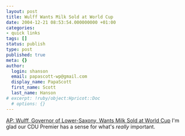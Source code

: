 ```yaml
---
layout: post
title: Wulff Wants Milk Sold at World Cup
date: 2004-12-21 08:53:54.000000000 +01:00
categories:
- quick links
tags: []
status: publish
type: post
published: true
meta: {}
author:
  login: shanson
  email: papascott-wp@gmail.com
  display_name: PapaScott
  first_name: Scott
  last_name: Hanson
# excerpt: !ruby/object:Hpricot::Doc
  # options: {}
---
```

<p><a title="ABC News: Politician Wants Milk Sold at World Cup" href="http://abcnews.go.com/Sports/wireStory?id=339594">AP: Wulff, Governor of Lower-Saxony, Wants Milk Sold at World Cup</a> I'm glad our CDU Premier has a sense for what's <em>really</em> important.</p>
